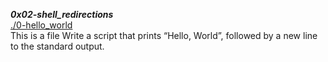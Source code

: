 ***0x02-shell_redirections***  
[./0-hello_world](./0-hello_worl)  
This is a file Write a script that prints “Hello, World”, followed by a new line to the standard output.
